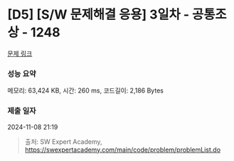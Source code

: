 # [D5] [S/W 문제해결 응용] 3일차 - 공통조상 - 1248 

[문제 링크](https://swexpertacademy.com/main/code/problem/problemDetail.do?contestProbId=AV15PTkqAPYCFAYD) 

### 성능 요약

메모리: 63,424 KB, 시간: 260 ms, 코드길이: 2,186 Bytes

### 제출 일자

2024-11-08 21:19



> 출처: SW Expert Academy, https://swexpertacademy.com/main/code/problem/problemList.do